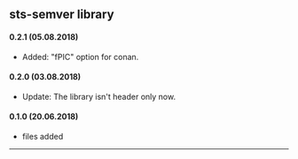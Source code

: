 
sts-semver library
---------------------------------------------------------------------------

#### 0.2.1 (05.08.2018)

- Added: "fPIC" option for conan.

#### 0.2.0 (03.08.2018)

- Update: The library isn't header only now.

#### 0.1.0 (20.06.2018)

- files added

---------------------------------------------------------------------------